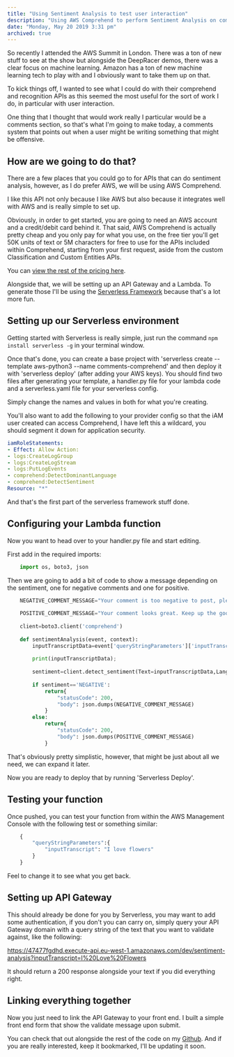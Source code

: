 ```yaml
---
title: "Using Sentiment Analysis to test user interaction"
description: "Using AWS Comprehend to perform Sentiment Analysis on comments."
date: "Monday, May 20 2019 3:31 pm"
archived: true
---
```


So recently I attended the AWS Summit in London. There was a ton of new stuff to see at the show but alongside the DeepRacer demos, there was a clear focus on machine learning. Amazon has a ton of new machine learning tech to play with and I obviously want to take them up on that.

To kick things off, I wanted to see what I could do with their comprehend and recognition APIs as this seemed the most useful for the sort of work I do, in particular with user interaction.

One thing that I thought that would work really I particular would be a comments section, so that's what I'm going to make today, a comments system that points out when a user might be writing something that might be offensive.

## How are we going to do that?

There are a few places that you could go to for APIs that can do sentiment analysis, however, as I do prefer AWS, we will be using AWS Comprehend.

I like this API not only because I like AWS but also because it integrates well with AWS and is really simple to set up.

Obviously, in order to get started, you are going to need an AWS account and a credit/debit card behind it. That said, AWS Comprehend is actually pretty cheap and you only pay for what you use, on the free tier you'll get 50K units of text or 5M characters for free to use for the APIs included within Comprehend, starting from your first request, aside from the custom Classification and Custom Entities APIs.

You can [view the rest of the pricing here](https://aws.amazon.com/comprehend/pricing/).

Alongside that, we will be setting up an API Gateway and a Lambda. To generate those I'll be using the [Serverless Framework](https://serverless.com/) because that's a lot more fun.

## Setting up our Serverless environment

Getting started with Serverless is really simple, just run the command `npm install serverless -g` in your terminal window.

Once that's done, you can create a base project with 'serverless create --template aws-python3 --name comments-comprehend' and then deploy it with 'serverless deploy' (after adding your AWS keys). You should find two files after generating your template, a handler.py file for your lambda code and a serverless.yaml file for your serverless config. 

Simply change the names and values in both for what you're creating.

You'll also want to add the following to your provider config so that the iAM user created can access Comprehend, I have left this a wildcard, you should segment it down for application security.

```yaml
iamRoleStatements: 
- Effect: Allow Action: 
- logs:CreateLogGroup 
- logs:CreateLogStream 
- logs:PutLogEvents 
- comprehend:DetectDominantLanguage 
- comprehend:DetectSentiment 
Resource: "*"
```

And that's the first part of the serverless framework stuff done.

## Configuring your Lambda function

Now you want to head over to your handler.py file and start editing.

First add in the required imports:

```python
    import os, boto3, json
```

Then we are going to add a bit of code to show a message depending on the sentiment, one for negative comments and one for positive.

```python
    NEGATIVE_COMMENT_MESSAGE="Your comment is too negative to post, please edit it."
    
    POSITIVE_COMMENT_MESSAGE="Your comment looks great. Keep up the good work!"
    
    client=boto3.client('comprehend')
    
    def sentimentAnalysis(event, context): 
        inputTranscriptData=event['queryStringParameters']['inputTranscript'] 
        
        print(inputTranscriptData); 
        
        sentiment=client.detect_sentiment(Text=inputTranscriptData,LanguageCode='en')['Sentiment'] 
        
        if sentiment=='NEGATIVE': 
            return{
                "statusCode": 200, 
                "body": json.dumps(NEGATIVE_COMMENT_MESSAGE)
            } 
        else: 
            return{
                "statusCode": 200, 
                "body": json.dumps(POSITIVE_COMMENT_MESSAGE)
            }
```

That's obviously pretty simplistic, however, that might be just about all we need, we can expand it later.

Now you are ready to deploy that by running 'Serverless Deploy'.

## Testing your function

Once pushed, you can test your function from within the  AWS Management Console with the following test or something  similar:

```python
    {
        "queryStringParameters":{
            "inputTranscript": "I love flowers"
        }
    }
```

Feel to change it to see what you get back.

## Setting up API Gateway

This should already be done for you by Serverless, you may want to  add some authentication,  if you don't you can carry on, simply query your API Gateway domain with a query string of the text that you want to validate against, like the following:

https://47477fgdhd.execute-api.eu-west-1.amazonaws.com/dev/sentiment-analysis?inputTranscript=I%20Love%20Flowers

It should return a 200 response alongside your text if you did everything right.

## Linking everything together

Now you just need to link the API Gateway to your front end. I built a simple front end form that show the validate message upon submit.

You can check that out alongside the rest of the code on my [Github](https://github.com/nicholasgriffintn/comments-comprehend). And if you are really interested, keep it bookmarked, I'll be updating it soon.